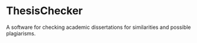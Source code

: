 ThesisChecker
=============

A software for checking academic dissertations for similarities and possible plagiarisms.
